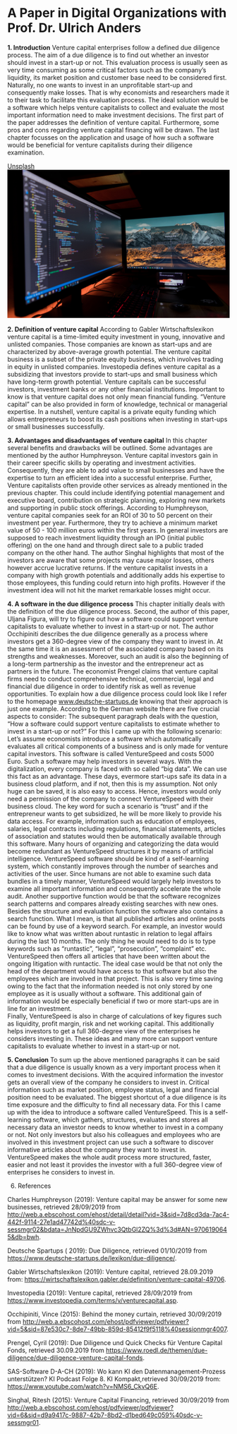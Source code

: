 # A Paper in Digital Organizations with Prof. Dr. Ulrich Anders

**1.	Introduction**
Venture capital enterprises follow a defined due diligence process. The aim of a due diligence is to find out whether an investor should invest in a start-up or not. This evaluation process is usually seen as very time consuming as some critical factors such as the company’s liquidity, its market position and customer base need to be considered first. Naturally, no one wants to invest in an unprofitable start-up and consequently make losses. That is why economists and researchers made it to their task to facilitate this evaluation process. The ideal solution would be a software which helps venture capitalists to collect and evaluate the most important information need to make investment decisions. The first part of the paper addresses the definition of venture capital. Furthermore, some pros and cons regarding venture capital financing will be drawn. The last chapter focusses on the application and usage of how such a software would be beneficial for venture capitalists during their diligence examination. 

[Unsplash](https://unsplash.com//) 
![Bild](01.jpg) 

**2.	Definition of venture capital**
According to Gabler Wirtschaftslexikon venture capital is a time-limited equity investment in young, innovative and unlisted companies. Those companies are known as start-ups and are characterized by above-average growth potential. The venture capital business is a subset of the private equity business, which involves trading in equity in unlisted companies. Investopedia defines venture capital as a subsidizing that investors provide to start-ups and small business which have long-term growth potential. Venture capitals can be successful investors, investment banks or any other financial institutions. Important to know is that venture capital does not only mean financial funding. “Venture capital” can be also provided in form of knowledge, technical or managerial expertise. In a nutshell, venture capital is a private equity funding which allows entrepreneurs to boost its cash positions when investing in start-ups or small businesses successfully. 

**3.	Advantages and disadvantages of venture capital**
In this chapter several benefits and drawbacks will be outlined. Some advantages are mentioned by the author Humphreyson. Venture capital investors gain in their career specific skills by operating and investment activities. Consequently, they are able to add value to small businesses and have the expertise to turn an efficient idea into a successful enterprise. Further, Venture capitalists often provide other services as already mentioned in the previous chapter. This could include identifying potential management and executive board, contribution on strategic planning, exploring new markets and supporting in public stock offerings. According to Humphreyson, venture capital companies seek for an ROI of 30 to 50 percent on their investment per year. Furthermore, they try to achieve a minimum market value of 50 - 100 million euros within the first years. In general investors are supposed to reach investment liquidity through an IPO (initial public offering) on the one hand and through direct sale to a public traded company on the other hand. The author Singhal highlights that most of the investors are aware that some projects may cause major losses, others however accrue lucrative returns. If the venture capitalist invests in a company with high growth potentials and additionally adds his expertise to those employees, this funding could return into high profits. However if the investment idea will not hit the market remarkable losses might occur.  

**4.	A software in the due diligence process**
This chapter initially deals with the definition of the due diligence process. Second, the author of this paper, Uljana Figura, will try to figure out how a software could support venture capitalists to evaluate whether to invest in a start-up or not. The author Occhipiniti describes the due diligence generally as a process where investors get a 360-degree view of the company they want to invest in. At the same time it is an assessment of the associated company based on its strengths and weaknesses. Moreover, such an audit is also the beginning of a long-term partnership as the investor and the entrepreneur act as partners in the future. The economist Prengel claims that venture capital firms need to conduct comprehensive technical, commercial, legal and financial due diligence in order to identify risk as well as revenue opportunities. To explain how a due diligence process could look like I refer to the homepage www.deutsche-startups.de knowing that their approach is just one example. According to the German website there are five crucial aspects to consider: The subsequent paragraph deals with the question, “How a software could support venture capitalists to estimate whether to invest in a start-up or not?” 
For this I came up with the following scenario:
Let’s assume economists introduce a software which automatically evaluates all critical components of a business and is only made for venture capital investors. This software is called VentureSpeed and costs 5000 Euro. Such a software may help investors in several ways. With the digitalization, every company is faced with so called “big data”. We can use this fact as an advantage. These days, evermore start-ups safe its data in a business cloud platform, and if not, then this is my assumption. Not only huge can be saved, it is also easy to access. Hence, investors would only need a permission of the company to connect VentureSpeed with their business cloud. The key word for such a scenario is “trust” and if the entrepreneur wants to get subsidized, he will be more likely to provide his data access. For example, information such as education of employees, salaries, legal contracts including regulations, financial statements, articles of association and statutes would then be automatically available through this software. 
Many hours of organizing and categorizing the data would become redundant as VentureSpeed structures it by means of artificial intelligence. VentureSpeed software should be kind of a self-learning system, which constantly improves through the number of searches and activities of the user. Since humans are not able to examine such data bundles in a timely manner, VentureSpeed would largely help investors to examine all important information and consequently accelerate the whole audit.
Another supportive function would be that the software recognizes search patterns and compares already existing searches with new ones. Besides the structure and evaluation function the software also contains a search function. What I mean, is that all published articles and online posts can be found by use of a keyword search. For example, an investor would like to know what was written about runtastic in relation to legal affairs during the last 10 months. The only thing he would need to do is to type keywords such as “runtastic”, “legal”, “prosecution”, “complaint” etc. VentureSpeed then offers all articles that have been written about the ongoing litigation with runtactic. The ideal case would be that not only the head of the department would have access to that software but also the employees which are involved in that project. This is also very time saving owing to the fact that the information needed is not only stored by one employee as it is usually without a software. This additional gain of information would be especially beneficial if two or more start-ups are in line for an investment.  
Finally, VentureSpeed is also in charge of calculations of key figures such as liquidity, profit margin, risk and net working capital. This additionally helps investors to get a full 360-degree view of the enterprises he considers investing in. These ideas and many more can support venture capitalists to evaluate whether to invest in a start-up or not. 


**5.	Conclusion**
To sum up the above mentioned paragraphs it can be said that a due diligence is usually known as a very important process when it comes to investment decisions. With the acquired information the investor gets an overall view of the company he considers to invest in. Critical information such as market position, employee status, legal and financial position need to be evaluated. The biggest shortcut of a due diligence is its time exposure and the difficulty to find all necessary data. For this I came up with the idea to introduce a software called VentureSpeed. This is a self-learning software, which gathers, structures, evaluates and stores all necessary data an investor needs to know whether to invest in a company or not. Not only investors but also his colleagues and employees who are involved in this investment project can use such a software to discover informative articles about the company they want to invest in. VentureSpeed makes the whole audit process more structured, faster, easier and not least it provides the investor with a full 360-degree view of enterprises he considers to invest in. 

6.	References

Charles Humphreyson (2019): Venture capital may be answer for some new businesses, retrieved 28/09/2019 from http://web.a.ebscohost.com/ehost/detail/detail?vid=3&sid=7d8cd3da-7ac4-442f-9114-27e1ad47742d%40sdc-v-sessmgr02&bdata=JnNpdGU9ZWhvc3QtbGl2ZQ%3d%3d#AN=9706190645&db=bwh.

Deutsche Spartups ( 2019): Due Diligence, retrieved 01/10/2019 from https://www.deutsche-startups.de/lexikon/due-diligence/.

Gabler Wirtschaftslexikon (2019): Venture capital, retrieved 28.09.2019 from: https://wirtschaftslexikon.gabler.de/definition/venture-capital-49706.

Investopedia (2019): Venture capital, retrieved 28/09/2019 from https://www.investopedia.com/terms/v/venturecapital.asp.

Occhipiniti, Vince (2015): Behind the money curtain, retrieved 30/09/2019 from http://web.a.ebscohost.com/ehost/pdfviewer/pdfviewer?vid=5&sid=87e530c7-8de7-49bb-859d-85412f9f5118%40sessionmgr4007. 

Prengel, Cyril (2019): Due Diligence und Quick Checks für Venture Capital Fonds, retrieved 30.09.2019 from https://www.roedl.de/themen/due-diligence/due-diligence-venture-capital-fonds.

SAS-Software D-A-CH (2019): Wo kann KI den Datenmanagement-Prozess unterstützen? KI Podcast Folge 8. KI Kompakt,retrieved 30/09/2019 from: https://www.youtube.com/watch?v=NMS6_CkvQ6E.

Singhal, Ritesh (2015): Venture Capital Financing, retrieved 30/09/2019 from http://web.a.ebscohost.com/ehost/pdfviewer/pdfviewer?vid=6&sid=d9a9417c-9887-42b7-8bd2-d1bed649c059%40sdc-v-sessmgr01.

